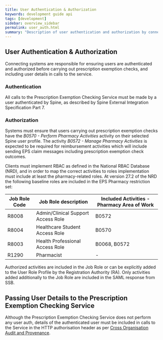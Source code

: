 ```yaml
---
title: User Authentication & Authorization
keywords: development guide api
tags: [development]
sidebar: overview_sidebar
permalink: user_auth.html
summary: "Description of user authentication and authorization by connecting systems "
---
```


## User Authentication & Authorization ##

Connecting systems are responsible for ensuring users are authenticated and authorized before carrying out prescription exemption checks, and including user details in calls to the service.

### Authentication ###
All calls to the Prescription Exemption Checking Service must be made by a user authenticated by Spine, as described by Spine External Integration Specification Part 7.

### Authorization ###
Systems must ensure that users carrying out prescription exemption checks have the *B0570 - Perform Pharmacy Activities* activity on their selected Spine user profile. The activity *B0572 -  Manage Pharmacy Activities* is expected to be required for reimbursement activities which will include sending EPS claim messages including prescription exemption check outcomes.

Clients must implement RBAC as defined in the National RBAC Database (NRD), and in order to map the correct activities to roles implementation must include at least the pharmacy-related roles. At version 27.2 of the NRD the following baseline roles are included in the EPS Pharmacy restriction set:

| Job Role Code | Job Role description      | Included Activities - Pharmacy Area of Work |
|-------|-------------------------------------|---------------|
| R8008	| Admin/Clinical Support Access Role  | B0572         |
| R8004	| Healthcare Student Access Role      | B0570         |
| R8003	| Health Professional Access Role     | B0068, B0572  |
| R1290	| Pharmacist                          | -             |

Authorized activities are included in the Job Role or can be explicitly added to the User Role Profile by the Registration Authority (RA). Only activities added additionally to the Job Role are included in the SAML response from SSB.

## Passing User Details to the Prescription Exemption Checking Service ##

Although the Prescription Exemption Checking Service does not perform any user auth, details of the authenticated user must be included in calls to the Service in the HTTP authorisation header as per [Cross Organisation Audit and Provenance](cross_organisation_audit_and_provenance.html).
